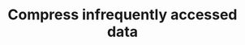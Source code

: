 ---
layout: tactic
title:  "Compress infrequently accessed data"
tags:   resources data-compression
t-sort: "Awesome Tactic"
t-type: "Architectural Tactic"
categories: resource-adaptation
t-description: "Data that is used infrequently should be compressed to optimize the storage costs. In contrast, data that is more frequently accessed might not be efficient to compress as the CPU power that is required to compress and extract the data might cost more than the costs saved of storing a smaller volume of data. Understanding the exact threshold to compress the data depends on the underlying hardware and can be defined through experimentation. Compressing large amounts of data that are not frequently accessed can result in major cost savings. In this case, we expect a correlation between cost and energy savings. Whenever less data is stored, less energy is used for storage. The only trade-off that needs to be considered is the amount of energy that is required to (de)compress the data"
t-participant: "Cloud consumer"
t-artifact: "Data resources"
t-context: "Public cloud"
t-feature: "Storage"
t-intent: "Applying data compression to optimize storage costs"
t-targetQA: "Cost-efficiency"
t-relatedQA: "Energy-efficiency"
t-measuredimpact: 
t-source: "Master Thesis “Architectural Tactics to Optimize Software for Energy Efficiency in the Public Cloud” by Sophie Vos"
t-source-doi: "N/A"
---